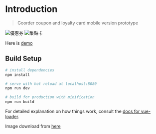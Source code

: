 # Introduction

> Goorder coupon and loyalty card mobile version prototype

![優惠券](ttps://northbei.github.io/GoorderCoupon/screenshoot/優惠券.png)
![集點卡](ttps://northbei.github.io/GoorderCoupon/screenshoot/集點卡.png)

Here is [demo](https://northbei.github.io/GoorderCoupon/)

## Build Setup

``` bash
# install dependencies
npm install

# serve with hot reload at localhost:8080
npm run dev

# build for production with minification
npm run build
```

For detailed explanation on how things work, consult the [docs for vue-loader](http://vuejs.github.io/vue-loader).

Image download from [here](https://brandpacks.com/templates/pizza-restaurant-loyalty-card-template/)
